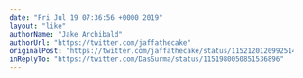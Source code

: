 ```yaml
---
date: "Fri Jul 19 07:36:56 +0000 2019"
layout: "like"
authorName: "Jake Archibald"
authorUrl: "https://twitter.com/jaffathecake"
originalPost: "https://twitter.com/jaffathecake/status/1152120120992514048"
inReplyTo: "https://twitter.com/DasSurma/status/1151980050851536896"
---
```

